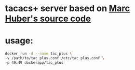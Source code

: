 # tacacs+ server based on [Marc Huber's source code](http://www.pro-bono-publico.de/projects/tac_plus.html)
# usage:
```sh
docker run -d --name tac_plus \
-v /path/to/tac_plus.conf:/etc/tac_plus.conf \
-p 49:49 dockerapp/tac_plus
```
